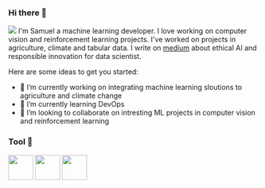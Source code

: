 ### Hi there 👋

![](https://drive.google.com/uc?export=view&id=1yd6ZGZu0FlGo8Bes-ww6H6ICFgR4Vnl7)
I'm Samuel a machine learning developer. I love working on computer vision and reinforcement learning projects. I've worked on projects in agriculture, climate and tabular data. I write on [medium](https://medium.com/@samuel-taiwo) about ethical AI and responsible innovation for data scientist.

<!--
**Leumastai/Leumastai** is a ✨ _special_ ✨ repository because its `README.md` (this file) appears on your GitHub profile.
Hi

-->
Here are some ideas to get you started:

- 🔭 I’m currently working on integrating machine learning sloutions to agriculture and climate change
- 🌱 I’m currently learning DevOps
- 👯 I’m looking to collaborate on intresting ML projects in computer vision and reinforcement learning
<!--
- 🤔 I’m looking for help with ...
- 💬 Ask me about ...
- 📫 How to reach me: ...
- 😄 Pronouns: ...
- ⚡ Fun fact: ...
-->

### Tool 🧰
<img src="https://drive.google.com/uc?export=view&id=1jwNbSFAGlk8e8B0xPfSpFRBscFbTu0qa" width="50" height="50"> <img src="https://drive.google.com/uc?export=view&id=1v3LFll6aU3_gZlw255gTWqhrfqBwZFX" width="50" height="50"> <img src="https://drive.google.com/uc?export=view&id=15bMgn6unJQZcV1WrSQpJBOGP4TEfs6hC" width="50" height="50">
